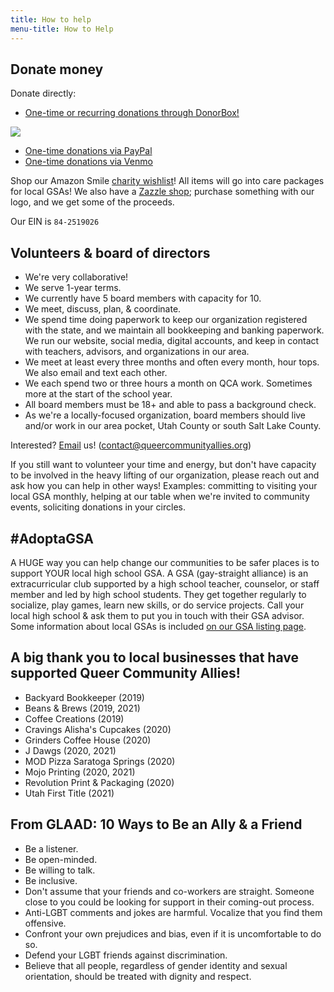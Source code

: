 ```yaml
---
title: How to help
menu-title: How to Help
--- 
```

  
## Donate money

Donate directly:  

- [One-time or recurring donations through DonorBox!](https://donorbox.org/queer-community-allies) 

<a target="_blank" href="https://donorbox.org/queer-community-allies"><img src="https://donorbox.org/images/png-donate/button-medium-blue.png" /></a>
- [One-time donations via PayPal](/donate/paypal)
- [One-time donations via Venmo](/donate/venmo)

Shop our Amazon Smile [charity wishlist](https://smile.amazon.com/hz/charitylist/ls/MX3B3PFF8BI8/ref=smi_ext_lnk_lcl_cl)! All items will go into care packages for local GSAs! We also have a [Zazzle shop](https://www.zazzle.com/store/queercommunityallies); purchase something with our logo, and we get some of the proceeds. 

Our EIN is `84-2519026`

## Volunteers & board of directors 

- We're very collaborative!
- We serve 1-year terms. 
- We currently have 5 board members with capacity for 10. 
- We meet, discuss, plan, & coordinate. 
- We spend time doing paperwork to keep our organization registered with the state, and we maintain all bookkeeping and banking paperwork. We run our website, social media, digital accounts, and keep in contact with teachers, advisors, and organizations in our area. 
- We meet at least every three months and often every month, hour tops. We also email and text each other. 
- We each spend two or three hours a month on QCA work. Sometimes more at the start of the school year. 
- All board members must be 18+ and able to pass a background check.
- As we're a locally-focused organization, board members should live and/or work in our area pocket, Utah County or south Salt Lake County.  
 
Interested? [Email](mailto:contact@queercommunityallies.org) us! (contact@queercommunityallies.org)

If you still want to volunteer your time and energy, but don't have capacity to be involved in the heavy lifting of our organization, please reach out and ask how you can help in other ways! Examples: committing to visiting your local GSA monthly, helping at our table when we're invited to community events, soliciting donations in your circles. 


## #AdoptaGSA 

A HUGE way you can help change our communities to be safer places is to support YOUR local high school GSA. A GSA (gay-straight alliance) is an extracurricular club supported by a high school teacher, counselor, or staff member and led by high school students. They get together regularly to socialize, play games, learn new skills, or do service projects. Call your local high school & ask them to put you in touch with their GSA advisor. Some information about local GSAs is included [on our GSA listing page](/resources/gsas.html).

## A big thank you to local businesses that have supported Queer Community Allies! 

- Backyard Bookkeeper (2019)
- Beans & Brews (2019, 2021)
- Coffee Creations (2019)
- Cravings Alisha's Cupcakes (2020)
- Grinders Coffee House (2020) 
- J Dawgs (2020, 2021)
- MOD Pizza Saratoga Springs (2020)
- Mojo Printing (2020, 2021)
- Revolution Print & Packaging (2020) 
- Utah First Title (2021)

## From GLAAD: 10 Ways to Be an Ally & a Friend

- Be a listener.
- Be open-minded.
- Be willing to talk.
- Be inclusive.
- Don't assume that your friends and co-workers are straight. Someone close to you could be looking for support in their coming-out process. 
- Anti-LGBT comments and jokes are harmful. Vocalize that you find them offensive.
- Confront your own prejudices and bias, even if it is uncomfortable to do so.
- Defend your LGBT friends against discrimination.
- Believe that all people, regardless of gender identity and sexual orientation, should be treated with dignity and respect.



